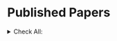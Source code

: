 <!-- iniital summary -->
<h1 style="display: inline-block">Published Papers</h1>

<details> 
<summary>Check All:</summary>
<div>
    <p style="display: inline-block">1. Shareholder litigation and corporate disclosure: Evidence from derivative lawsuits</p>
    <i><p style="display: inline-block">(Yun Lou,  Rencheng Wang)</p></i>
    
</div>
    <p style="display: inline-block">Journal of Accounting Research 56 (3), 797-842 </p>
    <p style="display: inline-block"> <a href="https://doi.org/10.1111/1475-679X.12191" target="_blank">link</a>.</p>
<div>   
</div>

<details> 
    <summary><b>Abstract:</b></summary>
    Using the staggered adoption of universal demand (UD) laws in the United States, we study the effect of shareholder litigation risk on corporate disclosure. We find that disclosure significantly increases after UD laws make it more difficult to file derivative lawsuits. Specifically, firms issue more earnings forecasts and voluntary 8-K filings, and increase the length of management discussion and analysis (MD&A) in their 10-K filings. We further assess the direct and indirect channels through which UD laws affect firms' disclosure policies. We find that the effect of UD laws on corporate disclosure is driven by firms facing relatively higher ex ante derivative litigation risk and higher operating uncertainty, as well as firms for which shareholder litigation is a more important mechanism to discipline managers.
</details>
<!--  -->


---
<div>
    <p style="display: inline-block">1. Shareholder litigation and corporate disclosure: Evidence from derivative lawsuits</p>
    <i><p style="display: inline-block">(Yun Lou,  Rencheng Wang)</p></i>
    
</div>
    <p style="display: inline-block">Journal of Accounting Research 56 (3), 797-842 </p>
    <p style="display: inline-block"> <a href="https://doi.org/10.1111/1475-679X.12191" target="_blank">link</a>.</p>
<div>   
</div>

<details> 
    <summary><b>Abstract:</b></summary>
    Using the staggered adoption of universal demand (UD) laws in the United States, we study the effect of shareholder litigation risk on corporate disclosure. We find that disclosure significantly increases after UD laws make it more difficult to file derivative lawsuits. Specifically, firms issue more earnings forecasts and voluntary 8-K filings, and increase the length of management discussion and analysis (MD&A) in their 10-K filings. We further assess the direct and indirect channels through which UD laws affect firms' disclosure policies. We find that the effect of UD laws on corporate disclosure is driven by firms facing relatively higher ex ante derivative litigation risk and higher operating uncertainty, as well as firms for which shareholder litigation is a more important mechanism to discipline managers.
</details>





<!-- last -->
</details> 


<!-- <style type="text/css">
#element1 {display:inline-block; width:45%; padding:10px}
#element2 {display:inline-block; width:45%; padding:10px}
</style>

<div id="element1">
 element 1 markup
</div>
<div id="element2">
 element 2 markup
</div> -->
